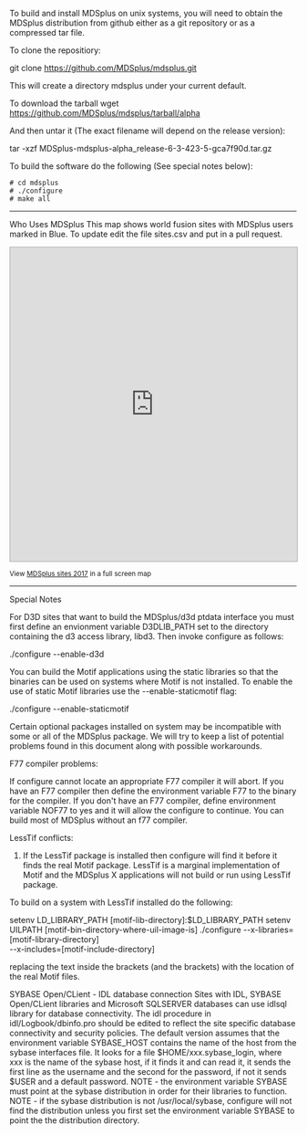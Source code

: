 To build and install MDSplus on unix systems, you will need to obtain the
MDSplus distribution from github either as a git repository or as a 
compressed tar file.

To clone the repositiory:

  git clone https://github.com/MDSplus/mdsplus.git

This will create a directory mdsplus under your current
default.

To download the tarball
  wget https://github.com/MDSplus/mdsplus/tarball/alpha 

And then untar it (The exact filename will depend on the release version):

  tar -xzf MDSplus-mdsplus-alpha_release-6-3-423-5-gca7f90d.tar.gz

To build the software do the following (See special notes below):

    # cd mdsplus
    # ./configure
    # make all
---------------------------------------------------------------------------
Who Uses MDSplus
This map shows world fusion sites with MDSplus users marked in Blue.  To update
edit the file sites.csv and put in a pull request.

<div class="iframe_container">
<iframe src="https://batchgeo.com/map/4cb145f00105157a242b5acafa8e646b" frameborder="0" width="100%" height="550" style="border:1px solid #aaa;"></iframe>
</div>
<p>
<small>View <a href="https://batchgeo.com/map/4cb145f00105157a242b5acafa8e646b">MDSplus sites 2017</a> in a full screen map</small>

---------------------------------------------------------------------------
Special Notes

For D3D sites that want to build the MDSplus/d3d ptdata interface you must
first define an envionment variable D3DLIB_PATH set to the directory
containing the d3 access library, libd3. Then invoke configure as follows:

./configure --enable-d3d

You can build the Motif applications using the static libraries so that
the binaries can be used on systems where Motif is not installed. To enable
the use of static Motif libraries use the --enable-staticmotif flag:

./configure --enable-staticmotif

Certain optional packages installed on system may be incompatible with some
or all of the MDSplus package. We will try to keep a list of potential
problems found in this document along with possible workarounds.

F77 compiler problems:

If configure cannot locate an appropriate F77 compiler it will abort. If you
have an F77 compiler then define the environment variable F77 to the binary
for the compiler. If you don't have an F77 compiler, define environment
variable NOF77 to yes and it will allow the configure to continue. You can
build most of MDSplus without an f77 compiler.

LessTif conflicts:

1) If the LessTif package is installed then configure will find it before it
finds the real Motif package. LessTif is a marginal implementation of Motif
and the MDSplus X applications will not build or run using LessTif package.

To build on a system with LessTif installed do the following:


setenv LD_LIBRARY_PATH [motif-lib-directory]\:$LD_LIBRARY_PATH
setenv UILPATH [motif-bin-directory-where-uil-image-is]
./configure --x-libraries=[motif-library-directory]  \
            --x-includes=[motif-include-directory]

replacing the text inside the brackets (and the brackets) with the
location of the real Motif files.

SYBASE Open/CLient - IDL database connection
Sites with IDL, SYBASE Open/CLient libraries and Microsoft SQLSERVER
databases can use idlsql library for database connectivity.  The idl
procedure in idl/Logbook/dbinfo.pro should be edited to reflect the
site specific database connectivity and security policies.  The default
version assumes that the environment variable SYBASE_HOST contains
the name of the host from the sybase interfaces file.  It looks for a
file $HOME/xxx.sybase_login, where xxx is the name of the sybase host,
if it finds it and can read it, it sends the first line as the username
and the second for the password, if not it sends $USER and a default
password.
NOTE - the environment variable SYBASE must point at the sybase distribution
in order for their libraries to function.
NOTE - if the sybase distribution is not /usr/local/sybase, configure
will not find the distribution unless you first set the environment
variable SYBASE to point the the distribution directory.
